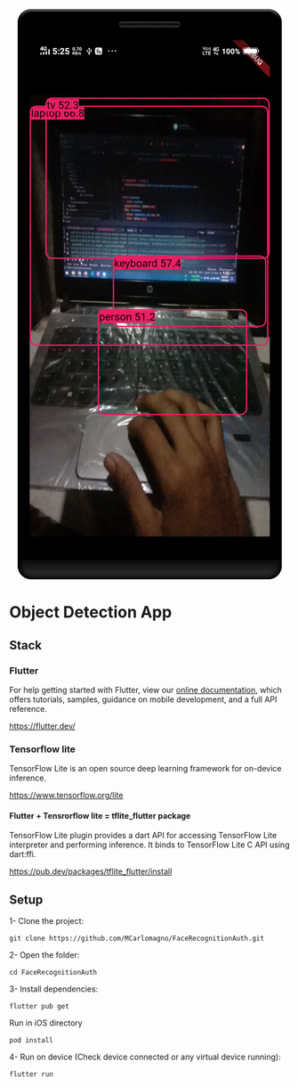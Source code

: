 <div align="center">

<img src="https://github.com/dipakrana844/Object_Detection_Flutter_App/blob/master/resource/img.png" alt="banner image"/>

</div>

# Object Detection App


## Stack

### Flutter
For help getting started with Flutter, view our
[online documentation](https://flutter.dev/docs), which offers tutorials,
samples, guidance on mobile development, and a full API reference.

https://flutter.dev/

### Tensorflow lite
TensorFlow Lite is an open source deep learning framework for on-device inference.

https://www.tensorflow.org/lite

#### Flutter + Tensrorflow lite = tflite_flutter package 
TensorFlow Lite plugin provides a dart API for accessing TensorFlow Lite interpreter and performing inference. It binds to TensorFlow Lite C API using dart:ffi.

https://pub.dev/packages/tflite_flutter/install


## Setup

1- Clone the project:

```
git clone https://github.com/MCarlomagno/FaceRecognitionAuth.git
```
2- Open the folder:

```
cd FaceRecognitionAuth
```
3- Install dependencies:

```
flutter pub get
```
Run in iOS directory
```
pod install
```
4- Run on device (Check device connected or any virtual device running):

```
flutter run
```

[comment]: <> (To run on iOS you need to have a developer account.)

[comment]: <> (See here https://stackoverflow.com/a/4952845)

[comment]: <> (## Screenshots)

[comment]: <> (<div align="center">)

[comment]: <> (<img src="https://raw.githubusercontent.com/MCarlomagno/FaceRecognitionAuth/master/assets/banner.png" alt="banner image"/>)

[comment]: <> (</div>)

[comment]: <> (## Licence)






